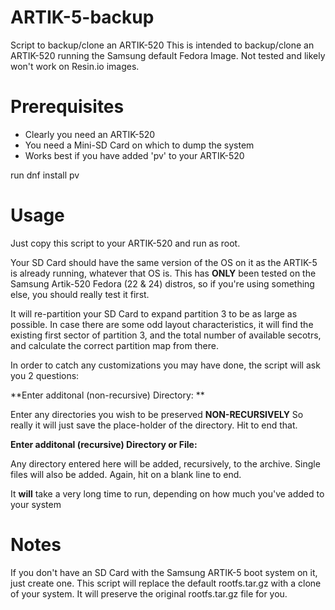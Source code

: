# ARTIK-5-backup
Script to backup/clone an ARTIK-520
This is intended to backup/clone an ARTIK-520 running the Samsung default Fedora Image. Not tested and likely won't work on Resin.io images.

# Prerequisites

* Clearly you need an ARTIK-520
* You need a Mini-SD Card on which to dump the system
* Works best if you have added 'pv' to your ARTIK-520

run dnf install pv

# Usage
Just copy this script to your ARTIK-520 and run as root. 

Your SD Card should have the same version of the OS on it as the ARTIK-5 is already running, whatever that OS is. This has **ONLY** been tested on the Samsung Artik-520 Fedora (22 & 24) distros, so if you're using something else, you should really test it first. 

It will re-partition your SD Card to expand partition 3 to be as large as possible. In case there are some odd layout characteristics, it will find the existing first sector of partition 3, and the total number of available secotrs, and calculate the correct partition map from there. 

In order to catch any customizations you may have done, the script will ask you 2 questions:

**Enter additonal (non-recursive) Directory: ** 

Enter any directories you wish to be preserved **NON-RECURSIVELY** So really it will just save the place-holder of the directory. Hit <enter> to end that.

**Enter additonal (recursive) Directory or File:** 

Any directory entered here will be added, recursively, to the archive. Single files will also be added. Again, hit <enter> on a blank line to end.

It **will** take a very long time to run, depending on how much you've added to your system

# Notes
If you don't have an SD Card with the Samsung ARTIK-5 boot system on it, just create one.
This script will replace the default rootfs.tar.gz with a clone of your system.
It will preserve the original rootfs.tar.gz file for you.

